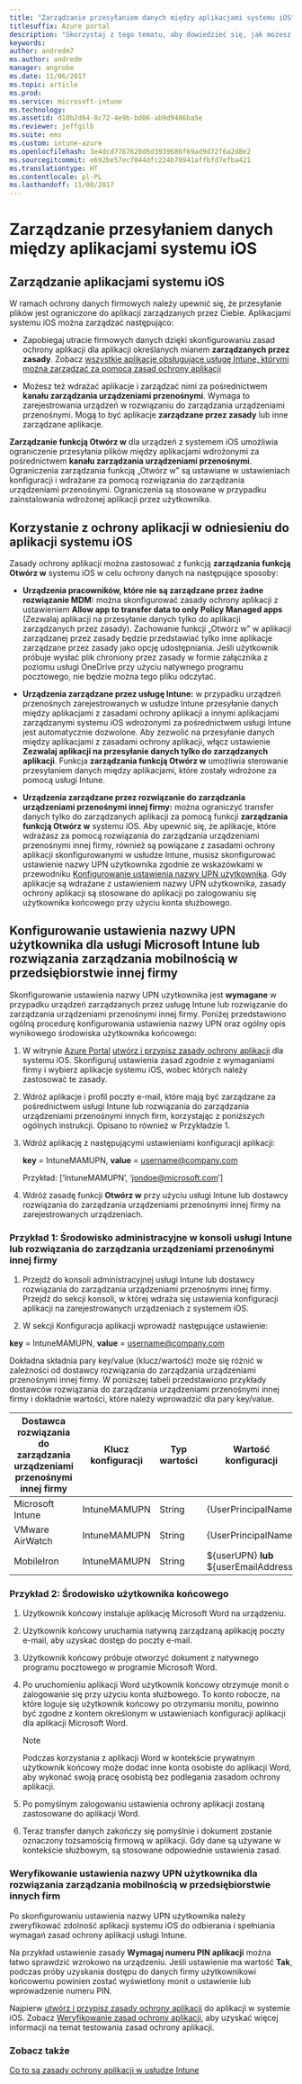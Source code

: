 ```yaml
---
title: "Zarządzanie przesyłaniem danych między aplikacjami systemu iOS"
titlesuffix: Azure portal
description: "Skorzystaj z tego tematu, aby dowiedzieć się, jak możesz użyć funkcji systemu iOS „Otwórz w” oraz zasad zarządzania aplikacjami mobilnymi do zarządzania transferami danych między aplikacjami."
keywords: 
author: andredm7
ms.author: andredm
manager: angrobe
ms.date: 11/06/2017
ms.topic: article
ms.prod: 
ms.service: microsoft-intune
ms.technology: 
ms.assetid: d10b2d64-8c72-4e9b-bd06-ab9d9486ba5e
ms.reviewer: jeffgilb
ms.suite: ems
ms.custom: intune-azure
ms.openlocfilehash: 3e4dcd7767620d6d3939686f69ad9d72f6a2d8e2
ms.sourcegitcommit: e692be57ec7044dfc224b70941affbfd7efba421
ms.translationtype: HT
ms.contentlocale: pl-PL
ms.lasthandoff: 11/08/2017
---
```

# <a name="how-to-manage-data-transfer-between-ios-apps"></a>Zarządzanie przesyłaniem danych między aplikacjami systemu iOS
## <a name="manage-ios-apps"></a>Zarządzanie aplikacjami systemu iOS
W ramach ochrony danych firmowych należy upewnić się, że przesyłanie plików jest ograniczone do aplikacji zarządzanych przez Ciebie.  Aplikacjami systemu iOS można zarządzać następująco:

-   Zapobiegaj utracie firmowych danych dzięki skonfigurowaniu zasad ochrony aplikacji dla aplikacji określanych mianem **zarządzanych przez zasady**. Zobacz [wszystkie aplikacje obsługujące usługę Intune, którymi można zarządzać za pomocą zasad ochrony aplikacji](https://www.microsoft.com/cloud-platform/microsoft-intune-apps)

-   Możesz też wdrażać aplikacje i zarządzać nimi za pośrednictwem **kanału zarządzania urządzeniami przenośnymi**.  Wymaga to zarejestrowania urządzeń w rozwiązaniu do zarządzania urządzeniami przenośnymi. Mogą to być aplikacje **zarządzane przez zasady** lub inne zarządzane aplikacje.

**Zarządzanie funkcją Otwórz w** dla urządzeń z systemem iOS umożliwia ograniczenie przesyłania plików między aplikacjami wdrożonymi za pośrednictwem **kanału zarządzania urządzeniami przenośnymi**. Ograniczenia zarządzania funkcją „Otwórz w” są ustawiane w ustawieniach konfiguracji i wdrażane za pomocą rozwiązania do zarządzania urządzeniami przenośnymi.  Ograniczenia są stosowane w przypadku zainstalowania wdrożonej aplikacji przez użytkownika.

##  <a name="using-app-protection-with-ios-apps"></a>Korzystanie z ochrony aplikacji w odniesieniu do aplikacji systemu iOS
Zasady ochrony aplikacji można zastosować z funkcją **zarządzania funkcją Otwórz w** systemu iOS w celu ochrony danych na następujące sposoby:

-   **Urządzenia pracowników, które nie są zarządzane przez żadne rozwiązanie MDM:** można skonfigurować zasady ochrony aplikacji z ustawieniem **Allow app to transfer data to only Policy Managed apps** (Zezwalaj aplikacji na przesyłanie danych tylko do aplikacji zarządzanych przez zasady). Zachowanie funkcji „Otwórz w” w aplikacji zarządzanej przez zasady będzie przedstawiać tylko inne aplikacje zarządzane przez zasady jako opcję udostępniania. Jeśli użytkownik próbuje wysłać plik chroniony przez zasady w formie załącznika z poziomu usługi OneDrive przy użyciu natywnego programu pocztowego, nie będzie można tego pliku odczytać.

-   **Urządzenia zarządzane przez usługę Intune:** w przypadku urządzeń przenośnych zarejestrowanych w usłudze Intune przesyłanie danych między aplikacjami z zasadami ochrony aplikacji a innymi aplikacjami zarządzanymi systemu iOS wdrożonymi za pośrednictwem usługi Intune jest automatycznie dozwolone. Aby zezwolić na przesyłanie danych między aplikacjami z zasadami ochrony aplikacji, włącz ustawienie **Zezwalaj aplikacji na przesyłanie danych tylko do zarządzanych aplikacji**. Funkcja **zarządzania funkcją Otwórz w** umożliwia sterowanie przesyłaniem danych między aplikacjami, które zostały wdrożone za pomocą usługi Intune.   

-   **Urządzenia zarządzane przez rozwiązanie do zarządzania urządzeniami przenośnymi innej firmy:** można ograniczyć transfer danych tylko do zarządzanych aplikacji za pomocą funkcji **zarządzania funkcją Otwórz w** systemu iOS.
Aby upewnić się, że aplikacje, które wdrażasz za pomocą rozwiązania do zarządzania urządzeniami przenośnymi innej firmy, również są powiązane z zasadami ochrony aplikacji skonfigurowanymi w usłudze Intune, musisz skonfigurować ustawienie nazwy UPN użytkownika zgodnie ze wskazówkami w przewodniku [Konfigurowanie ustawienia nazwy UPN użytkownika](#configure-user-upn-setting-for-third-party-emm).  Gdy aplikacje są wdrażane z ustawieniem nazwy UPN użytkownika, zasady ochrony aplikacji są stosowane do aplikacji po zalogowaniu się użytkownika końcowego przy użyciu konta służbowego.

## <a name="configure-user-upn-setting-for-microsoft-intune-or-third-party-emm"></a>Konfigurowanie ustawienia nazwy UPN użytkownika dla usługi Microsoft Intune lub rozwiązania zarządzania mobilnością w przedsiębiorstwie innej firmy
Skonfigurowanie ustawienia nazwy UPN użytkownika jest **wymagane** w przypadku urządzeń zarządzanych przez usługę Intune lub rozwiązanie do zarządzania urządzeniami przenośnymi innej firmy. Poniżej przedstawiono ogólną procedurę konfigurowania ustawienia nazwy UPN oraz ogólny opis wynikowego środowiska użytkownika końcowego:

1.  W witrynie [Azure Portal](https://portal.azure.com) [utwórz i przypisz zasady ochrony aplikacji](app-protection-policies.md) dla systemu iOS. Skonfiguruj ustawienia zasad zgodnie z wymaganiami firmy i wybierz aplikacje systemu iOS, wobec których należy zastosować te zasady.

2.  Wdróż aplikacje i profil poczty e-mail, które mają być zarządzane za pośrednictwem usługi Intune lub rozwiązania do zarządzania urządzeniami przenośnymi innych firm, korzystając z poniższych ogólnych instrukcji. Opisano to również w Przykładzie 1.

3.  Wdróż aplikację z następującymi ustawieniami konfiguracji aplikacji:

      **key** = IntuneMAMUPN, **value** = <username@company.com>

      Przykład: [‘IntuneMAMUPN’, ‘jondoe@microsoft.com’]

4.  Wdróż zasadę funkcji **Otwórz w** przy użyciu usługi Intune lub dostawcy rozwiązania do zarządzania urządzeniami przenośnymi innej firmy na zarejestrowanych urządzeniach.


### <a name="example-1-admin-experience-in-intune-or-third-party-mdm-console"></a>Przykład 1: Środowisko administracyjne w konsoli usługi Intune lub rozwiązania do zarządzania urządzeniami przenośnymi innej firmy

1. Przejdź do konsoli administracyjnej usługi Intune lub dostawcy rozwiązania do zarządzania urządzeniami przenośnymi innej firmy. Przejdź do sekcji konsoli, w której wdraża się ustawienia konfiguracji aplikacji na zarejestrowanych urządzeniach z systemem iOS.

2. W sekcji Konfiguracja aplikacji wprowadź następujące ustawienie:

  **key** = IntuneMAMUPN, **value** = <username@company.com>

  Dokładna składnia pary key/value (klucz/wartość) może się różnić w zależności od dostawcy rozwiązania do zarządzania urządzeniami przenośnymi innej firmy. W poniższej tabeli przedstawiono przykłady dostawców rozwiązania do zarządzania urządzeniami przenośnymi innej firmy i dokładnie wartości, które należy wprowadzić dla pary key/value.

|Dostawca rozwiązania do zarządzania urządzeniami przenośnymi innej firmy| Klucz konfiguracji | Typ wartości | Wartość konfiguracji|
| ------- | ---- | ---- | ---- |
|Microsoft Intune| IntuneMAMUPN | String | {UserPrincipalName}|
|VMware AirWatch| IntuneMAMUPN | String | {UserPrincipalName}|
|MobileIron | IntuneMAMUPN | String | ${userUPN} **lub** ${userEmailAddress} |


### <a name="example-2-end-user-experience"></a>Przykład 2: Środowisko użytkownika końcowego

1.  Użytkownik końcowy instaluje aplikację Microsoft Word na urządzeniu.

2.  Użytkownik końcowy uruchamia natywną zarządzaną aplikację poczty e-mail, aby uzyskać dostęp do poczty e-mail.

3.  Użytkownik końcowy próbuje otworzyć dokument z natywnego programu pocztowego w programie Microsoft Word.

4.  Po uruchomieniu aplikacji Word użytkownik końcowy otrzymuje monit o zalogowanie się przy użyciu konta służbowego.  To konto robocze, na które loguje się użytkownik końcowy po otrzymaniu monitu, powinno być zgodne z kontem określonym w ustawieniach konfiguracji aplikacji dla aplikacji Microsoft Word.

    > [!NOTE]
    > Podczas korzystania z aplikacji Word w kontekście prywatnym użytkownik końcowy może dodać inne konta osobiste do aplikacji Word, aby wykonać swoją pracę osobistą bez podlegania zasadom ochrony aplikacji.

5.  Po pomyślnym zalogowaniu ustawienia ochrony aplikacji zostaną zastosowane do aplikacji Word.

6.  Teraz transfer danych zakończy się pomyślnie i dokument zostanie oznaczony tożsamością firmową w aplikacji. Gdy dane są używane w kontekście służbowym, są stosowane odpowiednie ustawienia zasad.

### <a name="validate-user-upn-setting-for-third-party-emm"></a>Weryfikowanie ustawienia nazwy UPN użytkownika dla rozwiązania zarządzania mobilnością w przedsiębiorstwie innych firm

Po skonfigurowaniu ustawienia nazwy UPN użytkownika należy zweryfikować zdolność aplikacji systemu iOS do odbierania i spełniania wymagań zasad ochrony aplikacji usługi Intune.

Na przykład ustawienie zasady **Wymagaj numeru PIN aplikacji** można łatwo sprawdzić wzrokowo na urządzeniu. Jeśli ustawienie ma wartość **Tak**, podczas próby uzyskania dostępu do danych firmy użytkownikowi końcowemu powinien zostać wyświetlony monit o ustawienie lub wprowadzenie numeru PIN.

Najpierw [utwórz i przypisz zasady ochrony aplikacji](app-protection-policies.md) do aplikacji w systemie iOS. Zobacz [Weryfikowanie zasad ochrony aplikacji](app-protection-policies-validate.md), aby uzyskać więcej informacji na temat testowania zasad ochrony aplikacji.


### <a name="see-also"></a>Zobacz także
[Co to są zasady ochrony aplikacji w usłudze Intune](app-protection-policy.md)
